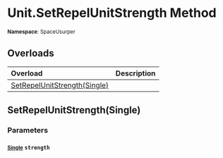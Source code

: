 # Unit.SetRepelUnitStrength Method

<small>**Namespace**: SpaceUsurper</small>

## Overloads

<div markdown="1" class="member-table">

| Overload | Description |
| :------- | ----------- |
| [SetRepelUnitStrength(Single)](#Single_) |  | 

</div>

## SetRepelUnitStrength(Single)
### Parameters
#### <small>[Single](https://docs.microsoft.com/en-us/dotnet/api/system.single?view=netframework-4.5)</small> `strength`

